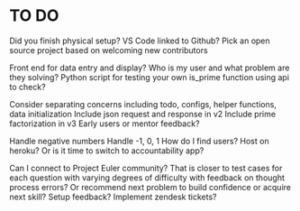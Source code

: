 
# TO DO
Did you finish physical setup?
VS Code linked to Github?
Pick an open source project based on welcoming new contributors

Front end for data entry and display?
Who is my user and what problem are they solving?
Python script for testing your own is_prime function using api to check?

Consider separating concerns including todo, configs, helper functions, data initialization
Include json request and response in v2
Include prime factorization in v3
Early users or mentor feedback?

Handle negative numbers
Handle -1, 0, 1
How do I find users?
Host on heroku?
Or is it time to switch to accountability app?

Can I connect to Project Euler community?
That is closer to test cases for each question with varying degrees of difficulty
with feedback on thought process errors? Or recommend next problem to build confidence or acquire next skill?
Setup feedback?
Implement zendesk tickets?
